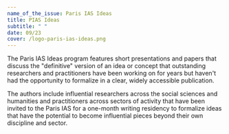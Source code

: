 ```yaml
---
name_of_the_issue: Paris IAS Ideas
title: PIAS Ideas
subtitle: " "
date: 09/23
cover: /logo-paris-ias-ideas.png
---
```

The Paris IAS Ideas program features short presentations and papers that discuss the "definitive" version of an idea or concept that outstanding researchers and practitioners have been working on for years but haven't had the opportunity to formalize in a clear, widely accessible publication.

The authors include influential researchers across the social sciences and humanities and practitioners across sectors of activity that have been invited to the Paris IAS for a one-month writing residency to formalize ideas that have the potential to become influential pieces beyond their own discipline and sector.
